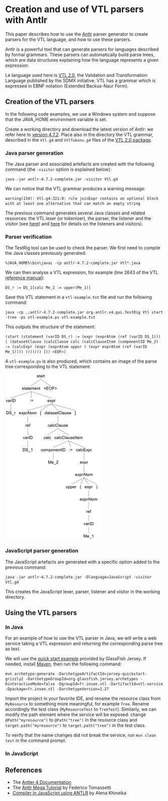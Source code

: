 # Creation and use of VTL parsers with Antlr

This paper describes how to use the [Antlr](https://www.antlr.org) parser generator to create parsers for the VTL language, and how to use these parsers.

Antlr is a powerful tool that can generate parsers for languages described by formal grammars. These parsers can automatically build parse trees, which are data structures explaining how the language represents a given expression.

Le language used here is [VTL 2.0](https://sdmx.org/?page_id=5096), the Validation and Transformation Language published by the SDMX initiative. VTL has a grammar which is expressed in EBNF notation (Extended Backus-Naur Form).

## Creation of the VTL parsers

In the following code examples, we use a Windows system and suppose that the JAVA_HOME environment variable is set.

Create a working directory and download the latest version of Antlr: we refer here to [version 4.7.2](https://www.antlr.org/download/antlr-4.7.2-complete.jar). Place also in the directory the VTL grammar, described in the `Vtl.g4` and `VtlTokens.g4` files of the [VTL 2.0 package](https://sdmx.org/wp-content/uploads/VTL-2.0-package-2018.07.12.zip).

### Java parser generation

The Java parser and associated artefacts are created with the following command (the `-visitor` option is explained below):

```
java -jar antlr-4.7.2-complete.jar -visitor Vtl.g4
```

We can notice that the VTL grammar produces a warning message:

```
warning(154): Vtl.g4:321:0: rule joinExpr contains an optional block with at least one alternative that can match an empty string
```

The previous command generates several Java classes and related resources: the VTL lexer (or tokenizer), the parser, the listener and the visitor (see [here](https://github.com/antlr/antlr4/blob/master/doc/listeners.md)) and [here](https://saumitra.me/blog/antlr4-visitor-vs-listener-pattern/) for details on the listeners and visitors).

### Parser verification

The TestRig tool can be used to check the parser. We first need to compile the Java classes previously generated:

```
%JAVA_HOME%\bin\javac -cp antlr-4.7.2-complete.jar Vtl*.java
```

We can then analyse a VTL expression, for example (line 2643 of the VTL [reference manual](https://sdmx.org/wp-content/uploads/VTL-2.0-Reference-Manual-20180712-final.pdf)):

```
DS_r := DS_1[calc Me_2 := upper(Me_1)]
```

Save this VTL statement in a `vtl-example.txt` file and run the following command:

```
java -cp .;antlr-4.7.2-complete.jar org.antlr.v4.gui.TestRig Vtl start -tree -ps vtl-example.ps vtl-example.txt
```

This outputs the structure of the statement:

```
(start (statement (varID DS_r) := (expr (exprAtom (ref (varID DS_1))) [ (datasetClause (calcClause calc (calcClauseItem (componentID Me_2) := (calcExpr (expr (exprAtom upper ( (expr exprAtom (ref (varID Me_1)))) ))))))) ])) <EOF>)
```

A `vtl-example.ps` is also produced, which contains an image of the parse tree corresponding to the VTL statement:

![Parse tree](/img/vtl-example.png "Parse tree")

### JavaScript parser generation

The JavaScript artefacts are generated with a specific option added to the previous command:

```
java -jar antlr-4.7.2-complete.jar -Dlanguage=JavaScript -visitor Vtl.g4
```

This creates the JavaScript lexer, parser, listener and visitor in the working directory.

## Using the VTL parsers

### In Java

For an example of how to use the VTL parser in Java, we will write a web service taking a VTL expression and returning the corresponding parse tree as text.

We will use the [quick start example](https://jersey.github.io/documentation/latest/getting-started.html) provided by GlassFish Jersey. If needed, install [Maven](https://maven.apache.org/), then run the following command:

```
mvn archetype:generate -DarchetypeArtifactId=jersey-quickstart-grizzly2 -DarchetypeGroupId=org.glassfish.jersey.archetypes -DinteractiveMode=false -DgroupId=fr.insee.vtl -DartifactId=vtl-service -Dpackage=fr.insee.vtl -DarchetypeVersion=2.27
```

Import the project in your favorite IDE, and rename the resource class from `MyResource` to something more meaningful, for example `Tree`. Rename accordingly the test class (`MyResourceTest` to `TreeTest`). Similarly, we can modify the path element where the service will be exposed: change `@Path("myresource")` to `@Path("tree")` in the resource class and `target.path("myresource")` to `target.path("tree")` in the test class.

To verify that the name changes did not break the service, run `mvn clean test` in the command prompt.

### In JavaScript

## References

  * The [Antler 4 Documentation](https://github.com/antlr/antlr4/blob/master/doc/index.md)
  * The [Antlr Mega Tutorial](https://tomassetti.me/antlr-mega-tutorial/) by Federico Tomassetti
  * [Compiler in JavaScript using ANTLR](https://medium.com/dailyjs/compiler-in-javascript-using-antlr-9ec53fd2780f) by Alena Khineika
  